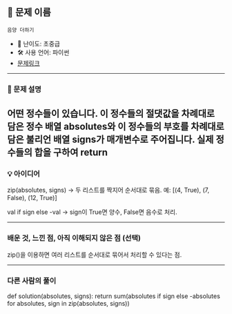 ## 📘 문제 이름
    음양 더하기

- 🧩 난이도: 초중급
- 🛠 사용 언어: 파이썬
- [문제링크](https://school.programmers.co.kr/learn/courses/30/lessons/76501)

---

### 🧠 문제 설명

어떤 정수들이 있습니다. 이 정수들의 절댓값을 차례대로 담은 정수 배열 absolutes와 이 정수들의 부호를 차례대로 담은 불리언 배열 signs가 매개변수로 주어집니다. 실제 정수들의 합을 구하여 return
---

### 💡 아이디어

zip(absolutes, signs)
→ 두 리스트를 짝지어 순서대로 묶음. 예: [(4, True), (7, False), (12, True)]

val if sign else -val
→ sign이 True면 양수, False면 음수로 처리.

---

### 배운 것, 느낀 점, 아직 이해되지 않은 점 (선택)

zip()을 이용하면 여러 리스트를 순서대로 묶어서 처리할 수 있다는 점.


---

### 다른 사람의 풀이

def solution(absolutes, signs):
    return sum(absolutes if sign else -absolutes for absolutes, sign in zip(absolutes, signs))